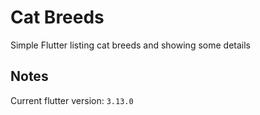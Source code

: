 # Cat Breeds

Simple Flutter listing cat breeds and showing some details

## Notes
Current flutter version: ````3.13.0````


